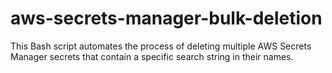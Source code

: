 # aws-secrets-manager-bulk-deletion
This Bash script automates the process of deleting multiple AWS Secrets Manager secrets that contain a specific search string in their names.
